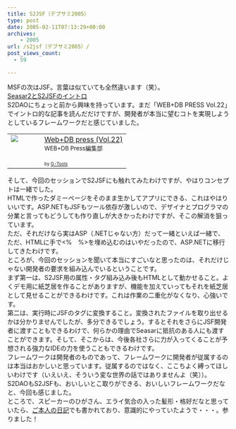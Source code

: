 ```yaml
---
title: S2JSF（デブサミ2005）
type: post
date: 2005-02-11T07:13:29+00:00
archives:
    - 2005
url: /s2jsf（デブサミ2005）/
post_views_count:
  - 59

---
```

MSFの次はJSF。言葉は似ていても全然違います（笑）。  
[Seasar2とS2JSFのイントロ][1]  
S2DAOにちょっと前から興味を持っています。まだ「WEB+DB PRESS Vol.22」でイントロ的な記事を読んだだけですが、開発者が本当に望むコトを実現しようとしているフレームワークだと感じていました。

<table  border="0" cellpadding="5">
  <tr>
    <td valign="top" width="60">
      <a href="http://www.amazon.co.jp/exec/obidos/ASIN/4774120979/konnokiyotaka-22/ref=nosim/" target="_blank"><img src="https://i0.wp.com/images-jp.amazon.com/images/P/4774120979.09.THUMBZZZ.jpg" border="0" data-recalc-dims="1" /></a>
    </td>
    <td valign="top">
      <a href="http://www.amazon.co.jp/exec/obidos/ASIN/4774120979/konnokiyotaka-22/ref=nosim/" target="_blank">Web+DB press (Vol.22)</a><br /><font size="-1">WEB+DB Press編集部<br /></font><br /><font size="-2">by <a href="http://www.goodpic.com/mt/aws/">G-Tools</a></font>
    </td>
  </tr>
</table>

そして、今回のセッションでS2JSFにも触れてみたわけですが、やはりコンセプトは一緒でした。  
HTMLで作ったダミーページをそのまま生かしてアプリにできる、これはやはりいいです。ASP.NETもJSFもツール依存が激しいので、デザイナとプログラマの分業と言ってもどうしても作り直しが大きかったわけですが、そこの解消を狙っています。  
ただ、それだけなら実はASP（.NETじゃない方）だって一緒といえば一緒で、ただ、HTMLに手で<%　%>を埋め込むのはいやだったので、ASP.NETに移行してきたわけです。  
ところが、今回のセッションを聞いて本当にすごいなと思ったのは、それだけじゃない開発者の要求を組み込んでいるということです。  
まず第一は、S2JSF用の属性・タグ組み込み後もHTMLとして動かせること。よくデモ用に紙芝居を作ることがありますが、機能を加えていってもそれを紙芝居として見せることができるわけです。これは作業の二重化がなくなり、心強いです。  
第二は、実行時にJSFのタグに変換すること。変換されたファイルを取り出せるかは分かりませんでしたが、多分できるでしょう。するとそれをさらにJSF開発者に渡すこともできるわけで、何らかの理由でSeasarに抵抗のある人にも渡すことができます。そして、そこからは、今後各社さらに力が入ってくることが予想される強力なIDEの力を使うこともできるわけです。  
フレームワークは開発者のものであって、フレームワークに開発者が従属するのは本当はおかしいと思っています。従属するのではなく、ここちよく縛ってほしいわけです（いえいえ、そういう変な世界の話ではありませんよ（笑））。  
S2DAOもS2JSFも、おいしいとこ取りができる、おいしいフレームワークだなと、今回も感じました。  
ところで、スピーカーのひがさん、エライ気合の入った髪形・格好だなと思っていたら、[ご本人の日記][2]でも書かれており、意識的にやっていたようで・・・。参りました！

 [1]: http://www.seshop.com/event/dev/timetable/Default.asp?mode=detail&eid=42&sid=203&tr=01%5FJava%2FJ2EE
 [2]: http://d.hatena.ne.jp/higayasuo/20050204#1107495557